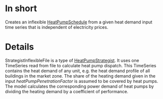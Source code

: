 # In short

Creates an inflexible [HeatPumpSchedule](./HeatPumpSchedule.md) from a given heat demand input time series that is independent of electricity prices.

# Details

StrategistInflexibleFile is a type of [HeatPumpStrategist](./HeatPumpStrategist.md).
It uses one TimeSeries read from file to calculate heat pump dispatch.
This TimeSeries contains the heat demand of any unit, e.g. the heat demand profile of all buildings in the market zone.
The share of the heating demand given in the input *heatPumpPenetrationFactor* is assumed to be covered by heat pumps.
The model calculates the corresponding power demand of heat pumps by dividing the heating demand by a coefficient of performance.

